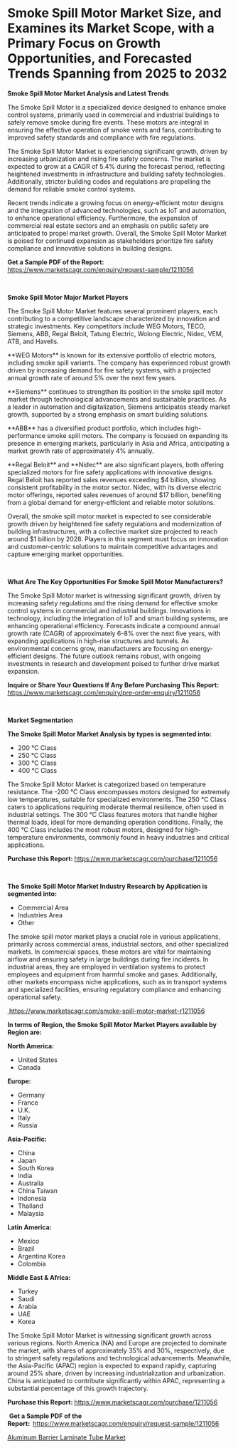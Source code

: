 <p><h1>Smoke Spill Motor Market Size, and Examines its Market Scope, with a Primary Focus on Growth Opportunities, and Forecasted Trends Spanning from 2025 to 2032</h1></p><p><strong>Smoke Spill Motor Market Analysis and Latest Trends</strong></p>
<p><p>The Smoke Spill Motor is a specialized device designed to enhance smoke control systems, primarily used in commercial and industrial buildings to safely remove smoke during fire events. These motors are integral in ensuring the effective operation of smoke vents and fans, contributing to improved safety standards and compliance with fire regulations.</p><p>The Smoke Spill Motor Market is experiencing significant growth, driven by increasing urbanization and rising fire safety concerns. The market is expected to grow at a CAGR of 5.4% during the forecast period, reflecting heightened investments in infrastructure and building safety technologies. Additionally, stricter building codes and regulations are propelling the demand for reliable smoke control systems.</p><p>Recent trends indicate a growing focus on energy-efficient motor designs and the integration of advanced technologies, such as IoT and automation, to enhance operational efficiency. Furthermore, the expansion of commercial real estate sectors and an emphasis on public safety are anticipated to propel market growth. Overall, the Smoke Spill Motor Market is poised for continued expansion as stakeholders prioritize fire safety compliance and innovative solutions in building designs.</p></p>
<p><strong>Get a Sample PDF of the Report:&nbsp;</strong> <a href="https://www.marketscagr.com/enquiry/request-sample/1211056?utm_campaign=2476&utm_medium=2&utm_source=Github&utm_content=ia&utm_term=24032025&utm_id=smoke-spill-motor">https://www.marketscagr.com/enquiry/request-sample/1211056</a></p>
<p>&nbsp;</p>
<p><strong>Smoke Spill Motor Major Market Players</strong></p>
<p><p>The Smoke Spill Motor Market features several prominent players, each contributing to a competitive landscape characterized by innovation and strategic investments. Key competitors include WEG Motors, TECO, Siemens, ABB, Regal Beloit, Tatung Electric, Wolong Electric, Nidec, VEM, ATB, and Havells.</p><p>**WEG Motors** is known for its extensive portfolio of electric motors, including smoke spill variants. The company has experienced robust growth driven by increasing demand for fire safety systems, with a projected annual growth rate of around 5% over the next few years.</p><p>**Siemens** continues to strengthen its position in the smoke spill motor market through technological advancements and sustainable practices. As a leader in automation and digitalization, Siemens anticipates steady market growth, supported by a strong emphasis on smart building solutions.</p><p>**ABB** has a diversified product portfolio, which includes high-performance smoke spill motors. The company is focused on expanding its presence in emerging markets, particularly in Asia and Africa, anticipating a market growth rate of approximately 4% annually.</p><p>**Regal Beloit** and **Nidec** are also significant players, both offering specialized motors for fire safety applications with innovative designs. Regal Beloit has reported sales revenues exceeding $4 billion, showing consistent profitability in the motor sector. Nidec, with its diverse electric motor offerings, reported sales revenues of around $17 billion, benefiting from a global demand for energy-efficient and reliable motor solutions.</p><p>Overall, the smoke spill motor market is expected to see considerable growth driven by heightened fire safety regulations and modernization of building infrastructures, with a collective market size projected to reach around $1 billion by 2028. Players in this segment must focus on innovation and customer-centric solutions to maintain competitive advantages and capture emerging market opportunities.</p></p>
<p>&nbsp;</p>
<p><strong>What Are The Key Opportunities For Smoke Spill Motor Manufacturers?</strong></p>
<p><p>The Smoke Spill Motor market is witnessing significant growth, driven by increasing safety regulations and the rising demand for effective smoke control systems in commercial and industrial buildings. Innovations in technology, including the integration of IoT and smart building systems, are enhancing operational efficiency. Forecasts indicate a compound annual growth rate (CAGR) of approximately 6-8% over the next five years, with expanding applications in high-rise structures and tunnels. As environmental concerns grow, manufacturers are focusing on energy-efficient designs. The future outlook remains robust, with ongoing investments in research and development poised to further drive market expansion.</p></p>
<p><strong>Inquire or Share Your Questions If Any Before Purchasing This Report:</strong> <a href="https://www.marketscagr.com/enquiry/pre-order-enquiry/1211056?utm_campaign=2476&utm_medium=2&utm_source=Github&utm_content=ia&utm_term=24032025&utm_id=smoke-spill-motor">https://www.marketscagr.com/enquiry/pre-order-enquiry/1211056</a></p>
<p>&nbsp;</p>
<p><strong>Market Segmentation</strong></p>
<p><strong>The Smoke Spill Motor Market Analysis by types is segmented into:</strong></p>
<p><ul><li>200 °C Class</li><li>250 °C Class</li><li>300 °C Class</li><li>400 °C Class</li></ul></p>
<p><p>The Smoke Spill Motor Market is categorized based on temperature resistance. The -200 °C Class encompasses motors designed for extremely low temperatures, suitable for specialized environments. The 250 °C Class caters to applications requiring moderate thermal resilience, often used in industrial settings. The 300 °C Class features motors that handle higher thermal loads, ideal for more demanding operation conditions. Finally, the 400 °C Class includes the most robust motors, designed for high-temperature environments, commonly found in heavy industries and critical applications.</p></p>
<p><strong>Purchase this Report:&nbsp;</strong><a href="https://www.marketscagr.com/purchase/1211056?utm_campaign=2476&utm_medium=2&utm_source=Github&utm_content=ia&utm_term=24032025&utm_id=smoke-spill-motor">https://www.marketscagr.com/purchase/1211056</a></p>
<p>&nbsp;</p>
<p><strong>The Smoke Spill Motor Market Industry Research by Application is segmented into:</strong></p>
<p><ul><li>Commercial Area</li><li>Industries Area</li><li>Other</li></ul></p>
<p><p>The smoke spill motor market plays a crucial role in various applications, primarily across commercial areas, industrial sectors, and other specialized markets. In commercial spaces, these motors are vital for maintaining airflow and ensuring safety in large buildings during fire incidents. In industrial areas, they are employed in ventilation systems to protect employees and equipment from harmful smoke and gases. Additionally, other markets encompass niche applications, such as in transport systems and specialized facilities, ensuring regulatory compliance and enhancing operational safety.</p></p>
<p><a href="https://www.marketscagr.com/smoke-spill-motor-market-r1211056?utm_campaign=2476&utm_medium=2&utm_source=Github&utm_content=ia&utm_term=24032025&utm_id=smoke-spill-motor">&nbsp;https://www.marketscagr.com/smoke-spill-motor-market-r1211056</a></p>
<p><strong>In terms of Region, the Smoke Spill Motor Market Players available by Region are:</strong></p>
<p>
    <p> <strong> North America: </strong>
        <ul>
            <li>United States</li>
            <li>Canada</li>
        </ul>
        </p> 
    <p> <strong> Europe: </strong>
        <ul>
            <li>Germany</li>
            <li>France</li>
            <li>U.K.</li>
            <li>Italy</li>
            <li>Russia</li>
        </ul>
        </p> 
    <p> <strong> Asia-Pacific: </strong>
        <ul>
            <li>China</li>
            <li>Japan</li>
            <li>South Korea</li>
            <li>India</li>
            <li>Australia</li>
            <li>China Taiwan</li>
            <li>Indonesia</li>
            <li>Thailand</li>
            <li>Malaysia</li>
        </ul>
        </p> 
    <p> <strong> Latin America: </strong>
        <ul>
            <li>Mexico</li>
            <li>Brazil</li>
            <li>Argentina Korea</li>
            <li>Colombia</li>
        </ul>
        </p> 
    <p> <strong> Middle East & Africa: </strong>
        <ul>
            <li>Turkey</li>
            <li>Saudi</li>
            <li>Arabia</li>
            <li>UAE</li>
            <li>Korea</li>
        </ul>
    </p>
    </p>
<p><p>The Smoke Spill Motor Market is witnessing significant growth across various regions. North America (NA) and Europe are projected to dominate the market, with shares of approximately 35% and 30%, respectively, due to stringent safety regulations and technological advancements. Meanwhile, the Asia-Pacific (APAC) region is expected to expand rapidly, capturing around 25% share, driven by increasing industrialization and urbanization. China is anticipated to contribute significantly within APAC, representing a substantial percentage of this growth trajectory.</p></p>
<p><strong>Purchase this Report: </strong><a href="https://www.marketscagr.com/purchase/1211056?utm_campaign=2476&utm_medium=2&utm_source=Github&utm_content=ia&utm_term=24032025&utm_id=smoke-spill-motor">https://www.marketscagr.com/purchase/1211056</a></p>
<p>&nbsp;<strong>Get a Sample PDF of the Report:&nbsp;&nbsp;</strong><a href="https://www.marketscagr.com/enquiry/request-sample/1211056?utm_campaign=2476&utm_medium=2&utm_source=Github&utm_content=ia&utm_term=24032025&utm_id=smoke-spill-motor">https://www.marketscagr.com/enquiry/request-sample/1211056</a></p>
<p><strong></strong></p>
<p><p><a href="https://github.com/sungbruington660/Market-Research-Report-List-1/blob/main/aluminum-barrier-laminate-tube-market.md?utm_campaign=2476&utm_medium=2&utm_source=Github&utm_content=ia&utm_term=24032025&utm_id=smoke-spill-motor">Aluminum Barrier Laminate Tube Market</a></p></p>